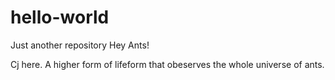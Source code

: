 # hello-world
Just another repository
Hey Ants!

Cj here. A higher form of lifeform that obeserves the whole universe of ants.
